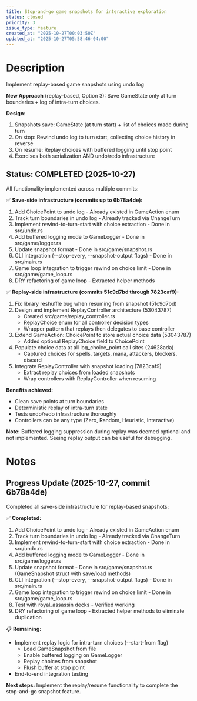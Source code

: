 ```yaml
---
title: Stop-and-go game snapshots for interactive exploration
status: closed
priority: 3
issue_type: feature
created_at: "2025-10-27T00:03:50Z"
updated_at: "2025-10-27T05:58:46-04:00"
---
```


# Description

Implement replay-based game snapshots using undo log

**New Approach** (replay-based, Option 3):
Save GameState only at turn boundaries + log of intra-turn choices.

**Design**:
1. Snapshots save: GameState (at turn start) + list of choices made during turn
2. On stop: Rewind undo log to turn start, collecting choice history in reverse
3. On resume: Replay choices with buffered logging until stop point
4. Exercises both serialization AND undo/redo infrastructure

## Status: COMPLETED (2025-10-27)

All functionality implemented across multiple commits:

✅ **Save-side infrastructure (commits up to 6b78a4de):**
1. Add ChoicePoint to undo log - Already existed in GameAction enum
2. Track turn boundaries in undo log - Already tracked via ChangeTurn
3. Implement rewind-to-turn-start with choice extraction - Done in src/undo.rs
4. Add buffered logging mode to GameLogger - Done in src/game/logger.rs
5. Update snapshot format - Done in src/game/snapshot.rs
6. CLI integration (--stop-every, --snapshot-output flags) - Done in src/main.rs
7. Game loop integration to trigger rewind on choice limit - Done in src/game/game_loop.rs
8. DRY refactoring of game loop - Extracted helper methods

✅ **Replay-side infrastructure (commits 51c9d7bd through 7823caf9):**
1. Fix library reshuffle bug when resuming from snapshot (51c9d7bd)
2. Design and implement ReplayController architecture (53043787)
   - Created src/game/replay_controller.rs
   - ReplayChoice enum for all controller decision types
   - Wrapper pattern that replays then delegates to base controller
3. Extend GameAction::ChoicePoint to store actual choice data (53043787)
   - Added optional ReplayChoice field to ChoicePoint
4. Populate choice data at all log_choice_point call sites (24628ada)
   - Captured choices for spells, targets, mana, attackers, blockers, discard
5. Integrate ReplayController with snapshot loading (7823caf9)
   - Extract replay choices from loaded snapshots
   - Wrap controllers with ReplayController when resuming

**Benefits achieved:**
- Clean save points at turn boundaries
- Deterministic replay of intra-turn state
- Tests undo/redo infrastructure thoroughly
- Controllers can be any type (Zero, Random, Heuristic, Interactive)

**Note:** Buffered logging suppression during replay was deemed optional and not implemented. 
Seeing replay output can be useful for debugging.

# Notes

## Progress Update (2025-10-27, commit 6b78a4de)

Completed all save-side infrastructure for replay-based snapshots:

✅ **Completed:**
1. Add ChoicePoint to undo log - Already existed in GameAction enum
2. Track turn boundaries in undo log - Already tracked via ChangeTurn
3. Implement rewind-to-turn-start with choice extraction - Done in src/undo.rs
4. Add buffered logging mode to GameLogger - Done in src/game/logger.rs
5. Update snapshot format - Done in src/game/snapshot.rs (GameSnapshot struct with save/load methods)
6. CLI integration (--stop-every, --snapshot-output flags) - Done in src/main.rs
7. Game loop integration to trigger rewind on choice limit - Done in src/game/game_loop.rs
8. Test with royal_assassin decks - Verified working
9. DRY refactoring of game loop - Extracted helper methods to eliminate duplication

📋 **Remaining:**
- Implement replay logic for intra-turn choices (--start-from flag)
  * Load GameSnapshot from file
  * Enable buffered logging on GameLogger
  * Replay choices from snapshot
  * Flush buffer at stop point
- End-to-end integration testing

**Next steps:** Implement the replay/resume functionality to complete the stop-and-go snapshot feature.
